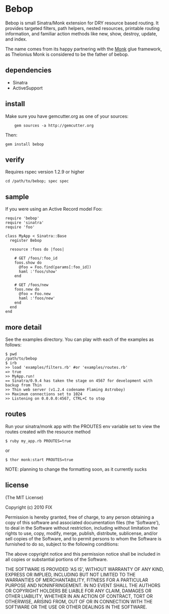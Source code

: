 Bebop
=====

Bebop is small Sinatra/Monk extension for DRY resource based routing. It provides targeted filters, path helpers, nested resources, printable routing information, and familiar action methods like new, show, destroy, update, and index.

The name comes from its happy partnering with the [Monk](http://monkrb.com) glue framework, as Thelonius Monk is considered to be the father of bebop.


dependencies
------------

* Sinatra
* ActiveSupport

install
-------

Make sure you have gemcutter.org as one of your sources:

     	gem sources -a http://gemcutter.org

Then:

	gem install bebop

verify
------
	
Requires rspec version 1.2.9 or higher

	cd /path/to/bebop; spec spec

sample
------

If you were using an Active Record model Foo:

	require 'bebop'
	require 'sinatra'
	require 'foo'

	class MyApp < Sinatra::Base
	  register Bebop	
	  
	  resource :foos do |foos|
	    
	    # GET /foos/:foo_id
	    foos.show do
	      @foo = Foo.find(params[:foo_id])
	      haml :'foos/show'
	    end

	    # GET /foos/new
	    foos.new do
	      @foo = Foo.new
	      haml :'foos/new'
	    end
	  end
	end

more detail
-----------

See the examples directory. You can play with each of the examples as follows:

    $ pwd
	/path/to/bebop
	$ irb
	>> load 'examples/filters.rb' #or 'examples/routes.rb'
	=> true
	>> MyApp.run!
	== Sinatra/0.9.4 has taken the stage on 4567 for development with backup from Thin
	>> Thin web server (v1.2.4 codename Flaming Astroboy)
	>> Maximum connections set to 1024
	>> Listening on 0.0.0.0:4567, CTRL+C to stop

routes
------

Run your sinatra/monk app with the PROUTES env variable set to view the routes created with the resource method

	$ ruby my_app.rb PROUTES=true
	
or 

	$ thor monk:start PROUTES=true

NOTE: planning to change the formatting soon, as it currently sucks
	
license
-------

(The MIT License)

Copyright (c) 2010 FIX

Permission is hereby granted, free of charge, to any person obtaining
a copy of this software and associated documentation files (the
'Software'), to deal in the Software without restriction, including
without limitation the rights to use, copy, modify, merge, publish,
distribute, sublicense, and/or sell copies of the Software, and to
permit persons to whom the Software is furnished to do so, subject to
the following conditions:

The above copyright notice and this permission notice shall be
included in all copies or substantial portions of the Software.

THE SOFTWARE IS PROVIDED 'AS IS', WITHOUT WARRANTY OF ANY KIND,
EXPRESS OR IMPLIED, INCLUDING BUT NOT LIMITED TO THE WARRANTIES OF
MERCHANTABILITY, FITNESS FOR A PARTICULAR PURPOSE AND NONINFRINGEMENT.
IN NO EVENT SHALL THE AUTHORS OR COPYRIGHT HOLDERS BE LIABLE FOR ANY
CLAIM, DAMAGES OR OTHER LIABILITY, WHETHER IN AN ACTION OF CONTRACT,
TORT OR OTHERWISE, ARISING FROM, OUT OF OR IN CONNECTION WITH THE
SOFTWARE OR THE USE OR OTHER DEALINGS IN THE SOFTWARE.
